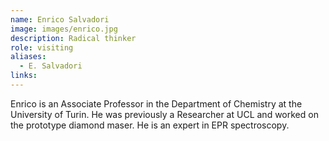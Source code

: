 ```yaml
---
name: Enrico Salvadori
image: images/enrico.jpg
description: Radical thinker
role: visiting
aliases:
  - E. Salvadori
links:
---
```


Enrico is an Associate Professor in the Department of Chemistry at the University of Turin.  He was previously a Researcher at UCL and worked on the prototype diamond maser. He is an expert in EPR spectroscopy.
